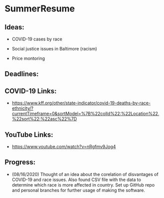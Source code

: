# SummerResume

## Ideas:
- COVID-19 cases by race

- Social justice issues in Baltimore (racism)

- Price montoring


## Deadlines:

## COVID-19 Links:
- https://www.kff.org/other/state-indicator/covid-19-deaths-by-race-ethnicity/?currentTimeframe=0&sortModel=%7B%22colId%22:%22Location%22,%22sort%22:%22asc%22%7D

## YouTube Links:
- https://www.youtube.com/watch?v=nRgfmv9Jog4

## Progress:

- (08/16/2020) Thought of an idea about the corelation of disvantages of COVID-19 and race issues.  Also found CSV file with the data to determine which race is more affected in country. Set up GitHub repo and personal branches for further usage of making the software.
